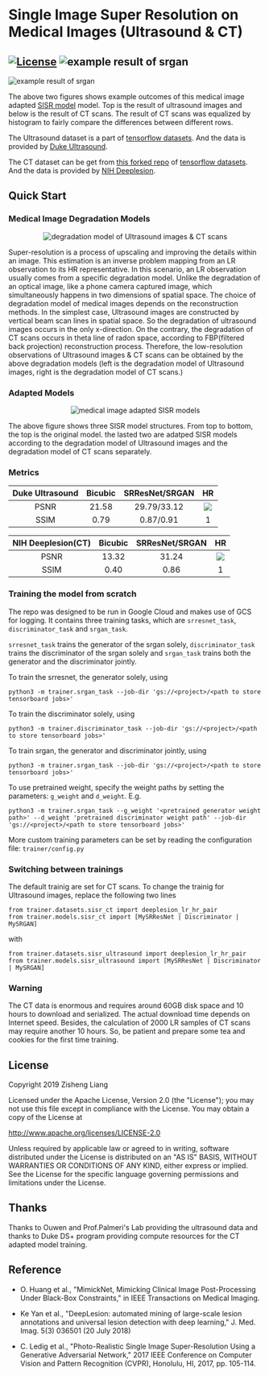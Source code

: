 # Single Image Super Resolution on Medical Images (Ultrasound & CT)

[![License](https://img.shields.io/badge/License-Apache%202.0-blue.svg)](https://opensource.org/licenses/Apache-2.0)
![example result of srgan](examples/sisr_ultrasound_example.png)
---
![example result of srgan](examples/sisr_ct_example.png)

The above two figures shows example outcomes of this medical image adapted [SISR model](https://github.com/jason-zl190/sisr.git) model. Top is the result of ultrasound images and below is the result of CT scans. The result of CT scans was equalized by histogram to fairly compare the differences between different rows.

The Ultrasound dataset is a part of  [tensorflow datasets](https://github.com/tensorflow/datasets.git). And the data is provided by [Duke Ultrasound](https://www.tensorflow.org/datasets/catalog/duke_ultrasound). 

The CT dataset can be get from [this forked repo](https://github.com/jason-zl190/datasets.git) of [tensorflow datasets](https://github.com/tensorflow/datasets.git). And the data is provided by [NIH Deeplesion](https://nihcc.app.box.com/v/DeepLesion). 


## Quick Start

### Medical Image Degradation Models
<p align="center">
  <img src="examples/degradation_models.png" alt="degradation model of Ultrasound images & CT scans "/>
</p>

Super-resolution is a process of upscaling and improving the details within an image. This estimation is an inverse problem mapping from an LR observation to its HR representative. In this scenario, an LR observation usually comes from a specific degradation model. Unlike the degradation of an optical image, like a phone camera captured image, which simultaneously happens in two dimensions of spatial space. 
The choice of degradation model of medical images depends on the reconstruction methods. In the simplest case, Ultrasound images are constructed by vertical beam scan lines in spatial space. So the degradation of ultrasound images occurs in the only x-direction. On the contrary, the degradation of CT scans occurs in theta line of radon space, according to FBP(filtered back projection) reconstruction process. Therefore, the low-resolution observations of Ultrasound images & CT scans can be obtained by the above degradation models (left is the degradation model of Ultrasound images, right is the degradation model of CT scans.)

### Adapted Models
<p align="center">
  <img src="examples/adapted_sisr_models.png" alt="medical image adapted SISR models"/>
</p>

The above figure shows three SISR model structures. From top to bottom, the top is the original model. the lasted two are adatped SISR models according to the degradation model of Ultrasound images and the degradation model of CT scans separately.

### Metrics
| Duke Ultrasound     | Bicubic           | SRResNet/SRGAN  | HR |
| :-------------:     |:-------------:    | :-----:         |:--:|
| PSNR                | 21.58             | 29.79/33.12     | <img src="https://render.githubusercontent.com/render/math?math=\infty"> |
| SSIM                | 0.79              |   0.87/0.91     | 1  |

| NIH Deeplesion(CT)  | Bicubic           | SRResNet/SRGAN  | HR |
| :-------------:     |:-------------:    | :-----:         |:--:|
| PSNR                | 13.32             | 31.24           | <img src="https://render.githubusercontent.com/render/math?math=\infty"> |
| SSIM                | 0.40              |   0.86          | 1  |


### Training the model from scratch
The repo was designed to be run in Google Cloud and makes use of GCS for logging. 
It contains three training tasks, which are `srresnet_task`, `discriminator_task` and `srgan_task`. 


`srresnet_task` trains the generator of the srgan solely, `discriminator_task` trains the discriminator of the srgan solely and `srgan_task` trains both the generator and the discriminator jointly.


To train the srresnet, the generator solely, using
```
python3 -m trainer.srgan_task --job-dir 'gs://<project>/<path to store tensorboard jobs>'
```

To train the discriminator solely, using
```
python3 -m trainer.discriminator_task --job-dir 'gs://<project>/<path to store tensorboard jobs>'
```

To train srgan, the generator and discriminator jointly, using
```
python3 -m trainer.srgan_task --job-dir 'gs://<project>/<path to store tensorboard jobs>'
```

To use pretrained weight, specify the weight paths by setting the parameters: `g_weight` and `d_weight`. E.g.
```
python3 -m trainer.srgan_task --g_weight '<pretrained generator weight path>' --d_weight 'pretrained discriminator weight path' --job-dir 'gs://<project>/<path to store tensorboard jobs>'
```

More custom training parameters can be set by reading the configuration file: `trainer/config.py`

### Switching between trainings
The default trainig are set for CT scans. To change the trainig for Ultrasound images, replace the following two lines
```
from trainer.datasets.sisr_ct import deeplesion_lr_hr_pair
from trainer.models.sisr_ct import [MySRResNet | Discriminator | MySRGAN]
```
with
```
from trainer.datasets.sisr_ultrasound import deeplesion_lr_hr_pair
from trainer.models.sisr_ultrasound import [MySRResNet | Discriminator | MySRGAN]
```
### Warning
The CT data is enormous and requires around 60GB disk space and 10 hours to download and serialized. The actual download time depends on Internet speed. Besides, the calculation of 2000 LR samples of CT scans may require another 10 hours. So, be patient and prepare some tea and cookies for the first time training.

## License
Copyright 2019 Zisheng Liang

Licensed under the Apache License, Version 2.0 (the "License"); you may not use this file except in compliance with the License. You may obtain a copy of the License at

http://www.apache.org/licenses/LICENSE-2.0

Unless required by applicable law or agreed to in writing, software distributed under the License is distributed on an "AS IS" BASIS, WITHOUT WARRANTIES OR CONDITIONS OF ANY KIND, either express or implied. See the License for the specific language governing permissions and limitations under the License.

## Thanks
Thanks to Ouwen and Prof.Palmeri's Lab providing the ultrasound data and thanks to Duke DS+ program providing compute resources for the CT adapted model training.

## Reference
- O. Huang et al., "MimickNet, Mimicking Clinical Image Post-Processing Under Black-Box Constraints," in IEEE Transactions on Medical Imaging.

- Ke Yan et al., "DeepLesion: automated mining of large-scale lesion annotations and universal lesion detection with deep learning," J. Med. Imag. 5(3) 036501 (20 July 2018)

- C. Ledig et al., "Photo-Realistic Single Image Super-Resolution Using a Generative Adversarial Network," 2017 IEEE Conference on Computer Vision and Pattern Recognition (CVPR), Honolulu, HI, 2017, pp. 105-114.
